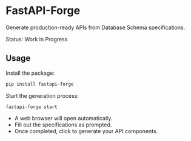 
# FastAPI-Forge
Generate production-ready APIs from Database Schema specifications.

Status: Work in Progress

## Usage
Install the package:

```bash
pip install fastapi-forge
```

Start the generation process:

```
fastapi-forge start
```

* A web browser will open automatically.
* Fill out the specifications as prompted.
* Once completed, click to generate your API components.
